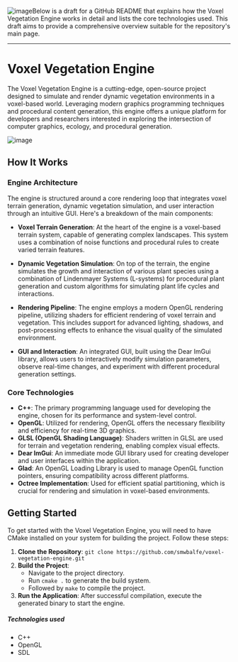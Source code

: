 ![image](https://github.com/smwbalfe/voxel-vegetation-engine/assets/156598111/7c8bcd36-d30b-4e86-8833-8e63db33664a)Below is a draft for a GitHub README that explains how the Voxel Vegetation Engine works in detail and lists the core technologies used. This draft aims to provide a comprehensive overview suitable for the repository's main page.

---

# Voxel Vegetation Engine

The Voxel Vegetation Engine is a cutting-edge, open-source project designed to simulate and render dynamic vegetation environments in a voxel-based world. Leveraging modern graphics programming techniques and procedural content generation, this engine offers a unique platform for developers and researchers interested in exploring the intersection of computer graphics, ecology, and procedural generation.

![image](https://github.com/smwbalfe/voxel-vegetation-engine/assets/156598111/64c7e6db-f389-446a-972b-80d16d9e53dd)


## How It Works

### Engine Architecture

The engine is structured around a core rendering loop that integrates voxel terrain generation, dynamic vegetation simulation, and user interaction through an intuitive GUI. Here's a breakdown of the main components:

- **Voxel Terrain Generation**: At the heart of the engine is a voxel-based terrain system, capable of generating complex landscapes. This system uses a combination of noise functions and procedural rules to create varied terrain features.

- **Dynamic Vegetation Simulation**: On top of the terrain, the engine simulates the growth and interaction of various plant species using a combination of Lindenmayer Systems (L-systems) for procedural plant generation and custom algorithms for simulating plant life cycles and interactions.

- **Rendering Pipeline**: The engine employs a modern OpenGL rendering pipeline, utilizing shaders for efficient rendering of voxel terrain and vegetation. This includes support for advanced lighting, shadows, and post-processing effects to enhance the visual quality of the simulated environment.

- **GUI and Interaction**: An integrated GUI, built using the Dear ImGui library, allows users to interactively modify simulation parameters, observe real-time changes, and experiment with different procedural generation settings.

### Core Technologies

- **C++**: The primary programming language used for developing the engine, chosen for its performance and system-level control.
- **OpenGL**: Utilized for rendering, OpenGL offers the necessary flexibility and efficiency for real-time 3D graphics.
- **GLSL (OpenGL Shading Language)**: Shaders written in GLSL are used for terrain and vegetation rendering, enabling complex visual effects.
- **Dear ImGui**: An immediate mode GUI library used for creating developer and user interfaces within the application.
- **Glad**: An OpenGL Loading Library is used to manage OpenGL function pointers, ensuring compatibility across different platforms.
- **Octree Implementation**: Used for efficient spatial partitioning, which is crucial for rendering and simulation in voxel-based environments.

## Getting Started

To get started with the Voxel Vegetation Engine, you will need to have CMake installed on your system for building the project. Follow these steps:

1. **Clone the Repository**: `git clone https://github.com/smwbalfe/voxel-vegetation-engine.git`
2. **Build the Project**:
   - Navigate to the project directory.
   - Run `cmake .` to generate the build system.
   - Followed by `make` to compile the project.
3. **Run the Application**: After successful compilation, execute the generated binary to start the engine.


##### Technologies used

- C++
- OpenGL
- SDL
